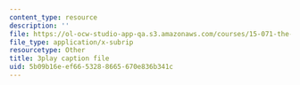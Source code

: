 ```yaml
---
content_type: resource
description: ''
file: https://ol-ocw-studio-app-qa.s3.amazonaws.com/courses/15-071-the-analytics-edge-spring-2017/5b09b16eef6653288665670e836b341c_05DWB1NzozM.vtt
file_type: application/x-subrip
resourcetype: Other
title: 3play caption file
uid: 5b09b16e-ef66-5328-8665-670e836b341c
---
```

